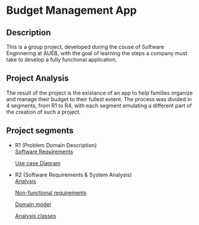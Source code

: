 # Budget Management App

## Description
This is a group project, developed during the couse of Software Enginnering at AUEB, with the goal of learning the steps a company must take to develop a fully functional application.

## Project Analysis
The result of the project is the existance of an app to help families organize and manage their budget to their fullest extent. The process was divided in 4 segments, from R1 to R4, with each segment emulating a different part of the creation of such a project. 

## Project segments
* R1 (Problem Domain Description)\
  [Software Requirements](/docs/markdown/r1-software-requirements.md)

  [Use case Diagram](/docs/markdown/uml/requirements/r1-use-case-diagram.jpg)

* R2 (Software Requirements & System Analysis)\
  [Analysis](/docs/markdown/r2.md)

  [Non-functional requirements](/docs/markdown/non-functional-requirements.md)

  [Domain model](/docs/markdown/uml/requirements/)
  
  [Analysis classes](/docs/markdown/uml/requirements/)